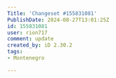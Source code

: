 ```yaml
---
Title: 'Changeset #155831081'
PublishDate: 2024-08-27T13:01:25Z
id: 155831081
user: rion717
comment: update
created_by: iD 2.30.2
tags:
- Montenegro

---
```

